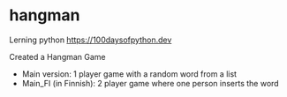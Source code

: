 # hangman
Lerning python https://100daysofpython.dev

Created a Hangman Game

- Main version: 1 player game with a random word from a list
- Main_FI (in Finnish): 2 player game where one person inserts the word
